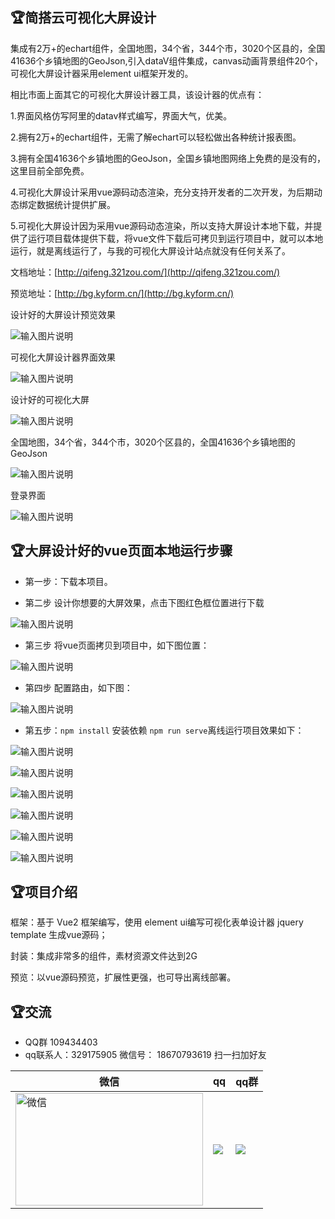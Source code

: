 ## 🏆简搭云可视化大屏设计
集成有2万+的echart组件，全国地图，34个省，344个市，3020个区县的，全国41636个乡镇地图的GeoJson,引入dataV组件集成，canvas动画背景组件20个，可视化大屏设计器采用element ui框架开发的。

相比市面上面其它的可视化大屏设计器工具，该设计器的优点有：

1.界面风格仿写阿里的datav样式编写，界面大气，优美。

2.拥有2万+的echart组件，无需了解echart可以轻松做出各种统计报表图。

3.拥有全国41636个乡镇地图的GeoJson，全国乡镇地图网络上免费的是没有的，这里目前全部免费。

4.可视化大屏设计采用vue源码动态渲染，充分支持开发者的二次开发，为后期动态绑定数据统计提供扩展。

5.可视化大屏设计因为采用vue源码动态渲染，所以支持大屏设计本地下载，并提供了运行项目载体提供下载，将vue文件下载后可拷贝到运行项目中，就可以本地运行，就是离线运行了，与我的可视化大屏设计站点就没有任何关系了。

文档地址：[http://qifeng.321zou.com/](http://qifeng.321zou.com/)

预览地址：[http://bg.kyform.cn/](http://bg.kyform.cn/)

设计好的大屏设计预览效果

![输入图片说明](public/image2.png)

可视化大屏设计器界面效果

![输入图片说明](public/rrrr.png)

设计好的可视化大屏

![输入图片说明](public/image5.png)

全国地图，34个省，344个市，3020个区县的，全国41636个乡镇地图的GeoJson

![输入图片说明](public/image.png)

登录界面

![输入图片说明](public/QQ图片20230818193947.png)

## 🏆**大屏设计好的vue页面本地运行步骤**
 

- 第一步：下载本项目。

- 第二步 设计你想要的大屏效果，点击下图红色框位置进行下载

![输入图片说明](public/buzhou2image.png)

- 第三步 将vue页面拷贝到项目中，如下图位置：

![输入图片说明](public/disanbuimage.png)

- 第四步 配置路由，如下图：

![输入图片说明](public/disibuimage.png)

- 第五步：`npm install` 安装依赖  `npm run serve`离线运行项目效果如下：

![输入图片说明](public/yunxingxiaoguoimage.png)

![输入图片说明](public/bg.png)

![输入图片说明](public/QQ图片20230818193631.png)

![输入图片说明](public/QQ图片20230818193726.png)


![输入图片说明](public/QQ图片20230818193759.png)

![输入图片说明](public/test3.png)

## 🏆项目介绍

框架：基于 Vue2 框架编写，使用 element ui编写可视化表单设计器  jquery template 生成vue源码；

封装：集成非常多的组件，素材资源文件达到2G

预览：以vue源码预览，扩展性更强，也可导出离线部署。

## 🏆交流
- QQ群 109434403
- qq联系人：329175905
微信号： 18670793619
扫一扫加好友

| 微信                                                              | qq                                                                    | qq群                                                                    |
|------------------------------------------------------------------|------------------------------------------------------------------------|------------------------------------------------------------------------|
|<img src="https://oscimg.oschina.net/oscnet/up-582fc3f0b0152879dffdc0e9302b85e8a95.png" width="300" height="180px"  alt="微信"/><br/> | ![](https://oscimg.oschina.net/oscnet/up-933f0fcf9c91152aa625b06ee857f11d3f2.png) | ![](https://oscimg.oschina.net/oscnet/up-3688b49bd44df9757c3c6162d36b1f15a69.png) |